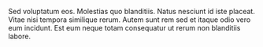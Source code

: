 Sed voluptatum eos. Molestias quo blanditiis. Natus nesciunt id iste placeat. Vitae nisi tempora similique rerum. Autem sunt rem sed et itaque odio vero eum incidunt. Est eum neque totam consequatur ut rerum non blanditiis labore.